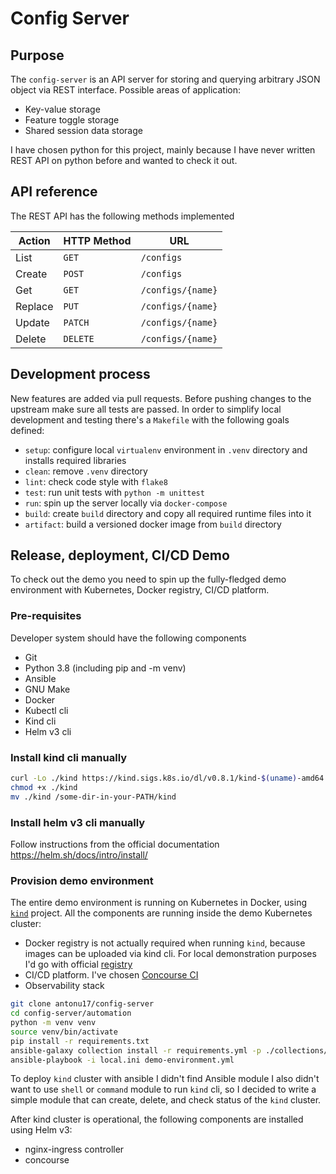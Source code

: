 # Config Server

## Purpose

The `config-server` is an API server for storing and querying arbitrary JSON object via REST interface. Possible areas of application:

* Key-value storage
* Feature toggle storage
* Shared session data storage

I have chosen python for this project, mainly because I have never written REST API on python before and wanted to check it out.

## API reference

The REST API has the following methods implemented

| Action  | HTTP Method | URL
| ------- | ----------- | -----------------
| List    | `GET`       | `/configs`
| Create  | `POST`      | `/configs`
| Get     | `GET`       | `/configs/{name}`
| Replace | `PUT`       | `/configs/{name}`
| Update  | `PATCH`     | `/configs/{name}`
| Delete  | `DELETE`    | `/configs/{name}`

## Development process

New features are added via pull requests. Before pushing changes to the upstream make sure all tests are passed.
In order to simplify local development and testing there's a `Makefile` with the following goals defined:

* `setup`: configure local `virtualenv` environment in `.venv` directory and installs required libraries
* `clean`: remove `.venv` directory
* `lint`: check code style with `flake8`
* `test`: run unit tests with `python -m unittest`
* `run`: spin up the server locally via `docker-compose`
* `build`: create `build` directory and copy all required runtime files into it
* `artifact`: build a versioned docker image from `build` directory

## Release, deployment, CI/CD Demo

To check out the demo you need to spin up the fully-fledged demo environment with Kubernetes, Docker registry, CI/CD platform.

### Pre-requisites

Developer system should have the following components

* Git
* Python 3.8 (including pip and -m venv)
* Ansible
* GNU Make
* Docker
* Kubectl cli
* Kind cli
* Helm v3 cli

### Install kind cli manually

```bash
curl -Lo ./kind https://kind.sigs.k8s.io/dl/v0.8.1/kind-$(uname)-amd64
chmod +x ./kind
mv ./kind /some-dir-in-your-PATH/kind
```

### Install helm v3 cli manually

Follow instructions from the official documentation https://helm.sh/docs/intro/install/

### Provision demo environment

The entire demo environment is running on Kubernetes in Docker, using [`kind`][1] project. All the components are running inside the demo Kubernetes cluster:

* Docker registry is not actually required when running `kind`, because images can be uploaded via kind cli. For local demonstration purposes I'd go with official [registry][2]
* CI/CD platform. I've chosen [Concourse CI][3]
* Observability stack

```bash
git clone antonu17/config-server
cd config-server/automation
python -m venv venv
source venv/bin/activate
pip install -r requirements.txt
ansible-galaxy collection install -r requirements.yml -p ./collections/
ansible-playbook -i local.ini demo-environment.yml
```

To deploy `kind` cluster with ansible I didn't find Ansible module I also didn't want to use `shell`
or `command` module to run `kind` cli, so I decided to write a simple module that can create, delete,
and check status of the `kind` cluster.

After kind cluster is operational, the following components are installed using Helm v3:

* nginx-ingress controller
* concourse

[1]: https://kind.sigs.k8s.io/
[2]: https://hub.docker.com/_/registry
[3]: https://concourse-ci.org/
